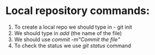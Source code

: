 # Local repository commands:
1. To create a local repo we should type in - git init
2. We should type in *add* (the name of the file)
3. We should use *commit -m"Commit the file"*
4. To check the status we use *git status* command